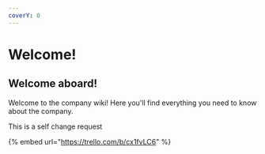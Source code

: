 ```yaml
---
coverY: 0
---
```


# Welcome!

## Welcome aboard!

Welcome to the company wiki! Here you'll find everything you need to know about the company.

This is a self change request

{% embed url="https://trello.com/b/cx1fvLC6" %}

